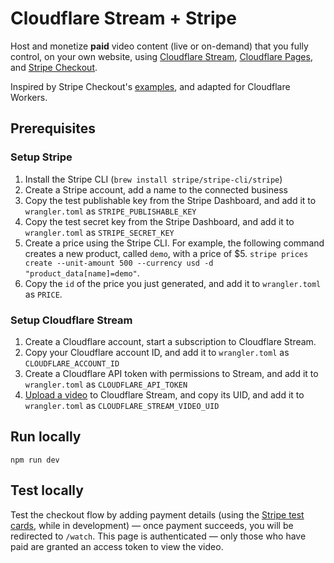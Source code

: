 # Cloudflare Stream + Stripe

Host and monetize **paid** video content (live or on-demand) that you fully control, on your own website, using [Cloudflare Stream](https://www.cloudflare.com/products/cloudflare-stream/), [Cloudflare Pages](https://pages.cloudflare.com/), and [Stripe Checkout](https://stripe.com/payments/checkout).

Inspired by Stripe Checkout's [examples](https://github.com/stripe-samples/checkout-one-time-payments), and adapted for Cloudflare Workers.

## Prerequisites

### Setup Stripe

1. Install the Stripe CLI (`brew install stripe/stripe-cli/stripe`)
2. Create a Stripe account, add a name to the connected business
3. Copy the test publishable key from the Stripe Dashboard, and add it to `wrangler.toml` as `STRIPE_PUBLISHABLE_KEY`
4. Copy the test secret key from the Stripe Dashboard, and add it to `wrangler.toml` as `STRIPE_SECRET_KEY`
5. Create a price using the Stripe CLI. For example, the following command creates a new product, called `demo`, with a price of $5. `stripe prices create --unit-amount 500 --currency usd -d "product_data[name]=demo"`.
6. Copy the `id` of the price you just generated, and add it to `wrangler.toml` as `PRICE`.

### Setup Cloudflare Stream

1. Create a Cloudflare account, start a subscription to Cloudflare Stream.
2. Copy your Cloudflare account ID, and add it to `wrangler.toml` as `CLOUDFLARE_ACCOUNT_ID`
3. Create a Cloudflare API token with permissions to Stream, and add it to `wrangler.toml` as `CLOUDFLARE_API_TOKEN`
4. [Upload a video](https://developers.cloudflare.com/stream/uploading-videos/) to Cloudflare Stream, and copy its UID, and add it to `wrangler.toml` as `CLOUDFLARE_STREAM_VIDEO_UID`

## Run locally

`npm run dev`

## Test locally

Test the checkout flow by adding payment details (using the [Stripe test cards](https://stripe.com/docs/testing), while in development) — once payment succeeds, you will be redirected to `/watch`. This page is authenticated — only those who have paid are granted an access token to view the video.
